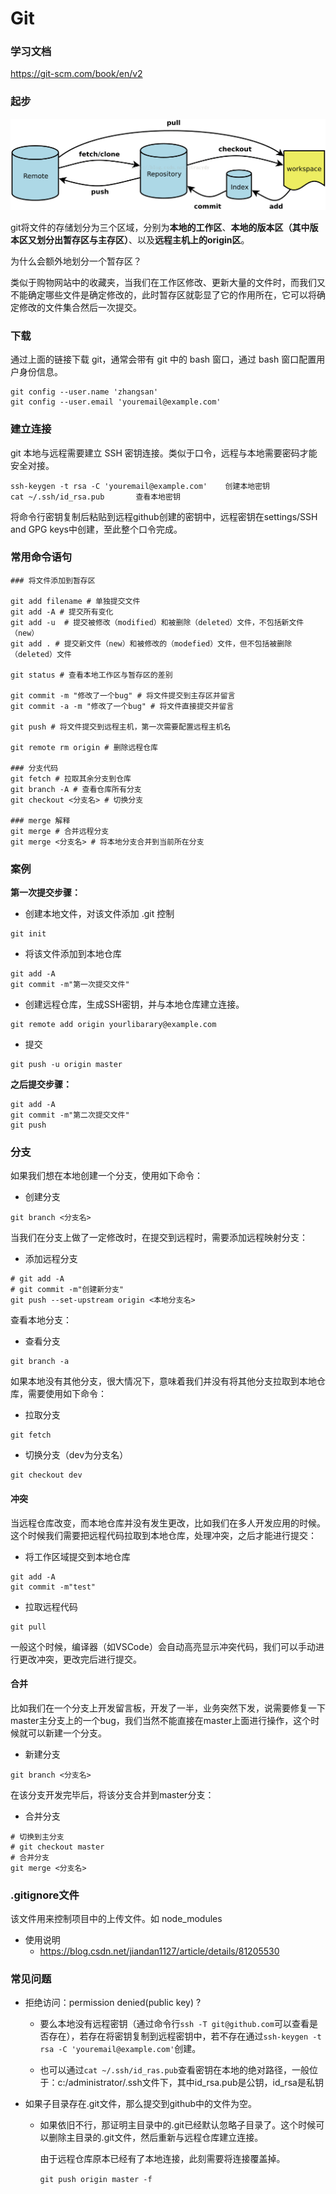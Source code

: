# Git

### 学习文档

https://git-scm.com/book/en/v2

### 起步

![git模型](./img-git/git.png)



git将文件的存储划分为三个区域，分别为**本地的工作区**、**本地的版本区（其中版本区又划分出暂存区与主存区）**、以及**远程主机上的origin区**。

为什么会额外地划分一个暂存区？

类似于购物网站中的收藏夹，当我们在工作区修改、更新大量的文件时，而我们又不能确定哪些文件是确定修改的，此时暂存区就彰显了它的作用所在，它可以将确定修改的文件集合然后一次提交。

### 下载

通过上面的链接下载 git，通常会带有 git 中的 bash 窗口，通过 bash 窗口配置用户身份信息。

```shell
git config --user.name 'zhangsan'
git config --user.email 'youremail@example.com'
```

### 建立连接

git 本地与远程需要建立 SSH 密钥连接。类似于口令，远程与本地需要密码才能安全对接。

```shell
ssh-keygen -t rsa -C 'youremail@example.com'    创建本地密钥
cat ~/.ssh/id_rsa.pub       查看本地密钥
```

将命令行密钥复制后粘贴到远程github创建的密钥中，远程密钥在settings/SSH and GPG keys中创建，至此整个口令完成。

### 常用命令语句

```shell
### 将文件添加到暂存区

git add filename # 单独提交文件
git add -A # 提交所有变化
git add -u  # 提交被修改（modified）和被删除（deleted）文件，不包括新文件（new）
git add . # 提交新文件（new）和被修改的（modefied）文件，但不包括被删除（deleted）文件

git status # 查看本地工作区与暂存区的差别

git commit -m "修改了一个bug" # 将文件提交到主存区并留言
git commit -a -m "修改了一个bug" # 将文件直接提交并留言

git push # 将文件提交到远程主机，第一次需要配置远程主机名

git remote rm origin # 删除远程仓库

### 分支代码
git fetch # 拉取其余分支到仓库
git branch -A # 查看仓库所有分支
git checkout <分支名> # 切换分支

### merge 解释
git merge # 合并远程分支
git merge <分支名> # 将本地分支合并到当前所在分支
```

### 案例

**第一次提交步骤：**

- 创建本地文件，对该文件添加 .git 控制

```shell
git init
```

- 将该文件添加到本地仓库

```shell
git add -A
git commit -m"第一次提交文件"
```

- 创建远程仓库，生成SSH密钥，并与本地仓库建立连接。

```shell
git remote add origin yourlibarary@example.com
```

- 提交

```shell
git push -u origin master
```

**之后提交步骤：**

```shell
git add -A
git commit -m"第二次提交文件"
git push
```

### 分支

如果我们想在本地创建一个分支，使用如下命令：

- 创建分支

```shell
git branch <分支名>
```

当我们在分支上做了一定修改时，在提交到远程时，需要添加远程映射分支：

- 添加远程分支

```shell
# git add -A
# git commit -m"创建新分支"
git push --set-upstream origin <本地分支名>
```

查看本地分支：


- 查看分支

```shell
git branch -a
```
如果本地没有其他分支，很大情况下，意味着我们并没有将其他分支拉取到本地仓库，需要使用如下命令：

- 拉取分支

```shell
git fetch
```

- 切换分支（dev为分支名）

```shell
git checkout dev
```

#### 冲突

当远程仓库改变，而本地仓库并没有发生更改，比如我们在多人开发应用的时候。这个时候我们需要把远程代码拉取到本地仓库，处理冲突，之后才能进行提交：

- 将工作区域提交到本地仓库

```shell
git add -A
git commit -m"test"
```

- 拉取远程代码

```shell
git pull
```

一般这个时候，编译器（如VSCode）会自动高亮显示冲突代码，我们可以手动进行更改冲突，更改完后进行提交。

#### 合并

比如我们在一个分支上开发留言板，开发了一半，业务突然下发，说需要修复一下master主分支上的一个bug，我们当然不能直接在master上面进行操作，这个时候就可以新建一个分支。

- 新建分支

```shell
git branch <分支名>
```

在该分支开发完毕后，将该分支合并到master分支：

- 合并分支

```shell
# 切换到主分支
# git checkout master
# 合并分支
git merge <分支名>
```



### .gitignore文件

该文件用来控制项目中的上传文件。如 node_modules

- 使用说明
  - https://blog.csdn.net/jiandan1127/article/details/81205530

### 常见问题

- 拒绝访问：permission denied(public key) ?

  - 要么本地没有远程密钥（通过命令行`ssh -T git@github.com`可以查看是否存在），若存在将密钥复制到远程密钥中，若不存在通过`ssh-keygen -t rsa -C 'youremail@example.com'`创建。

  - 也可以通过`cat ~/.ssh/id_ras.pub`查看密钥在本地的绝对路径，一般位于：c:/administrator/.ssh文件下，其中id_rsa.pub是公钥，id_rsa是私钥

- 如果子目录存在.git文件，那么提交到github中的文件为空。

  - 如果依旧不行，那证明主目录中的.git已经默认忽略子目录了。这个时候可以删除主目录的.git文件，然后重新与远程仓库建立连接。

    由于远程仓库原本已经有了本地连接，此刻需要将连接覆盖掉。

     `git push origin master -f`